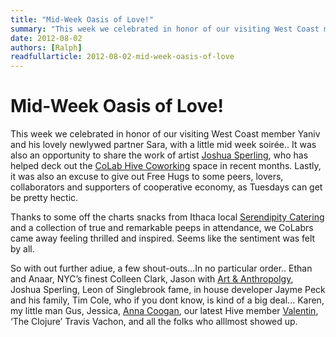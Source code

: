 ```yaml
---
title: "Mid-Week Oasis of Love!"
summary: "This week we celebrated in honor of our visiting West Coast member Yaniv and his lovely newlywed partner Sara, with a little mid week soirée.. It was also an opportunity to share the work of artist Joshua Sperling, who has helped deck out the CoLab Hive Coworking space in recent months.  Lastly, it was also an excuse to give out Free Hugs to some peers, lovers, collaborators and supporters of cooperative economy, as Tuesdays can get be pretty hectic."
date: 2012-08-02
authors: [Ralph]
readfullarticle: 2012-08-02-mid-week-oasis-of-love
---
```


# Mid-Week Oasis of Love!

This week we celebrated in honor of our visiting West Coast member Yaniv and his lovely newlywed partner Sara, with a little mid week soirée.. It was also an opportunity to share the work of artist [Joshua Sperling](http://www.joshuasperling.com/), who has helped deck out the [CoLab Hive Coworking](http://www.colabhive.com/) space in recent months.  Lastly, it was also an excuse to give out Free Hugs to some peers, lovers, collaborators and supporters of cooperative economy, as Tuesdays can get be pretty hectic.

Thanks to some off the charts snacks from Ithaca local [Serendipity Catering](http://serendipitycatering.biz/) and a collection of true and remarkable peeps in attendance, we CoLabrs came away feeling thrilled and inspired. Seems like the sentiment was felt by all.

So with out further adiue, a few shout-outs…In no particular order..
Ethan and Anaar, NYC’s finest Colleen Clark, Jason with
[Art & Anthropolgy](http://www.artandanthropology.com/), Joshua Sperling, Leon of Singlebrook fame, in house developer Jayme Peck and his family, Tim Cole, who if you dont know, is kind of a big deal... Karen, my little man Gus, Jessica, [Anna Coogan](http://www.annacoogan.com/), our latest Hive member [Valentin](http://www.knowded.com/), ‘The Clojure’ Travis Vachon, and all the folks who alllmost showed up.
